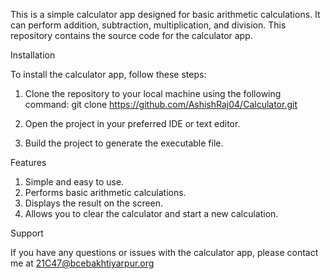 This is a simple calculator app designed for basic arithmetic calculations. It can perform addition, subtraction, multiplication, and division. This repository 
contains the source code for the calculator app.

Installation

To install the calculator app, follow these steps:

1. Clone the repository to your local machine using the following command:
   git clone https://github.com/AshishRaj04/Calculator.git
   
2. Open the project in your preferred IDE or text editor.
3. Build the project to generate the executable file.   

Features

1. Simple and easy to use.
2. Performs basic arithmetic calculations.
3. Displays the result on the screen.
4. Allows you to clear the calculator and start a new calculation.

Support

If you have any questions or issues with the calculator app, please contact me  at 21C47@bcebakhtiyarpur.org

